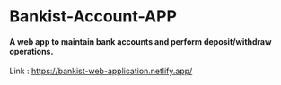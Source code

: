 # Bankist-Account-APP
#### A web app to maintain bank accounts and perform deposit/withdraw operations.
Link : https://bankist-web-application.netlify.app/
